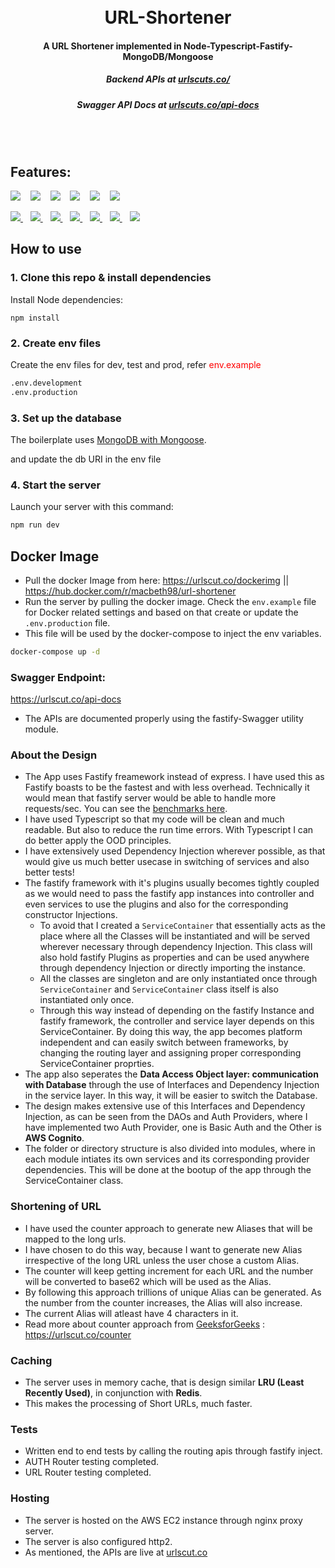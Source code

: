 <h1 align="center">
    <br>
  URL-Shortener
  <br>
</h1>

<h4 align="center"> A URL Shortener implemented in Node-Typescript-Fastify-MongoDB/Mongoose</h4>
<h5 align="center">
  <b>Backend APIs at
  <a href="https://urlscut.co/" target="_blank">
    urlscuts.co/
  </a></b>
 </h5>
 <h5 align="center">
  <b>Swagger API Docs at
  <a href="https://urlscut.co/api-docs" target="_blank">
    urlscuts.co/api-docs
  </a></b>
 </h5>
 <br>
  <br>

## Features:

<p>
<a href="https://urlscut.co/" target="_blank" style="text-decoration: none;">
    <img src="https://img.shields.io/badge/URLShortener-blue?style=for-the-badge" />
  </a>&nbsp;&nbsp;
  <a href="https://www.fastify.io/" target="_blank" style="text-decoration: none;">
    <img src="https://img.shields.io/badge/fastify-%23000000.svg?style=for-the-badge&logo=fastify&logoColor=white" />
  </a>&nbsp;&nbsp;
  <a href="https://www.typescriptlang.org/" target="_blank" style="text-decoration: none;">
    <img src="https://img.shields.io/badge/-TypeScript-007ACC?style=for-the-badge&logo=TypeScript&logoColor=fff" />
  </a>&nbsp;&nbsp;
  <a href="https://nodejs.org/" target="_blank" style="text-decoration: none;">
    <img src="https://img.shields.io/badge/-Node.js-339933?style=for-the-badge&logo=Node.js&logoColor=fff" />
  </a>&nbsp;&nbsp;
  <a href="https://mongoosejs.com/" target="_blank" style="text-decoration: none;">
    <img src="https://img.shields.io/badge/mongoose-%23880000?style=for-the-badge&logo=mongoose&logoColor=white"/>
  </a>&nbsp;&nbsp;
  <a href="https://www.mongodb.com/" target="_blank" style="text-decoration: none;">
    <img src="https://img.shields.io/badge/MongoDB-%2347A248?style=for-the-badge&logo=mongodb&logoColor=black"/>
  </a>&nbsp;&nbsp;
</p>

<p>
  <a href="https://www.npmjs.com/" target="_blank">
    <img src="https://img.shields.io/badge/-NPM-CB3837?style=for-the-badge&logo=NPM&logoColor=fff" />
  </a>&nbsp;&nbsp;
  <a href="https://www.docker.com/" target="_blank">
    <img src="https://img.shields.io/badge/-Docker-2496ED?style=for-the-badge&logo=Docker&logoColor=fff" />
  </a>&nbsp;&nbsp;
  <a href="https://nodemon.io/" target="_blank">
    <img src="https://img.shields.io/badge/-Nodemon-76D04B?style=for-the-badge&logo=Nodemon&logoColor=fff" />
  </a>&nbsp;&nbsp;
  <a href="https://eslint.org/" target="_blank">
    <img src="https://img.shields.io/badge/-ESLint-4B32C3?style=for-the-badge&logo=ESLint&logoColor=fff" />
  </a>&nbsp;&nbsp;
  <a href="https://prettier.io/" target="_blank">
    <img src="https://img.shields.io/badge/-Prettier-F7B93E?style=for-the-badge&logo=Prettier&logoColor=000" />
  </a>&nbsp;&nbsp;
  <a href="https://swagger.io/" target="_blank">
    <img src="https://img.shields.io/badge/-Swagger-85EA2D?style=for-the-badge&logo=Swagger&logoColor=000" />
  </a>&nbsp;&nbsp;
  <a href="https://swc.rs/" target="_blank">
    <img src="https://img.shields.io/badge/-SWC-FFFFFF?style=for-the-badge&logo=swc&logoColor=FBE1A6" />
  </a>
</p>

## How to use

### 1. Clone this repo & install dependencies

Install Node dependencies:

`npm install`

### 2. Create env files

Create the env files for dev, test and prod,
refer <span style="color:red;">env.example</span>

```sh
.env.development
.env.production
```

### 3. Set up the database

The boilerplate uses [MongoDB with Mongoose](https://mongoosejs.com/).

and update the db URI in the env file

### 4. Start the server

Launch your server with this command:

```sh
npm run dev
```

## Docker Image

- Pull the docker Image from here: https://urlscut.co/dockerimg || https://hub.docker.com/r/macbeth98/url-shortener
- Run the server by pulling the docker image. Check the `env.example` file for Docker related settings and based on that create or update the `.env.production` file.
- This file will be used by the docker-compose to inject the env variables.

```sh
docker-compose up -d
```

### Swagger Endpoint:

https://urlscut.co/api-docs

- The APIs are documented properly using the fastify-Swagger utility module.

### About the Design

- The App uses Fastify freamework instead of express. I have used this as Fastify boasts to be the fastest and with less overhead. Technically it would mean that fastify server would be able to handle more requests/sec. You can see the [benchmarks here](https://fastify.dev/benchmarks/).
- I have used Typescript so that my code will be clean and much readable. But also to reduce the run time errors. With Typescript I can do better apply the OOD principles.
- I have extensively used Dependency Injection wherever possible, as that would give us much better usecase in switching of services and also better tests!
- The fastify framework with it's plugins usually becomes tightly coupled as we would need to pass the fastify app instances into controller and even services to use the plugins and also for the corresponding constructor Injections.
  - To avoid that I created a `ServiceContainer` that essentially acts as the place where all the Classes will be instantiated and will be served wherever necessary through dependency Injection. This class will also hold fastify Plugins as properties and can be used anywhere through dependency Injection or directly importing the instance.
  - All the classes are singleton and are only instantiated once through `ServiceContainer` and `ServiceContainer` class itself is also instantiated only once.
  - Through this way instead of depending on the fastify Instance and fastify framework, the controller and service layer depends on this ServiceContainer. By doing this way, the app becomes platform independent and can easily switch between frameworks, by changing the routing layer and assigning proper corresponding ServiceContainer proprties.
- The app also seperates the **Data Access Object layer: communication with Database** through the use of Interfaces and Dependency Injection in the service layer. In this way, it will be easier to switch the Database.
- The design makes extensive use of this Interfaces and Dependency Injection, as can be seen from the DAOs and Auth Providers, where I have implemented two Auth Provider, one is Basic Auth and the Other is **AWS Cognito**.
- The folder or directory structure is also divided into modules, where in each module intiates its own services and its corresponding provider dependencies. This will be done at the bootup of the app through the ServiceContainer class.

### Shortening of URL

- I have used the counter approach to generate new Aliases that will be mapped to the long urls.
- I have chosen to do this way, because I want to generate new Alias irrespective of the long URL unless the user chose a custom Alias.
- The counter will keep getting increment for each URL and the number will be converted to base62 which will be used as the Alias.
- By following this approach trillions of unique Alias can be generated. As the number from the counter increases, the Alias will also increase.
- The current Alias will atleast have 4 characters in it.
- Read more about counter approach from [GeeksforGeeks](https://www.geeksforgeeks.org/system-design-url-shortening-service/#) : https://urlscut.co/counter

### Caching

- The server uses in memory cache, that is design similar **LRU (Least Recently Used)**, in conjunction with **Redis**.
- This makes the processing of Short URLs, much faster.

### Tests

- Written end to end tests by calling the routing apis through fastify inject.
- AUTH Router testing completed.
- URL Router testing completed.

### Hosting

- The server is hosted on the AWS EC2 instance through nginx proxy server.
- The server is also configured http2.
- As mentioned, the APIs are live at [urlscut.co](https://urlscut.co/)
